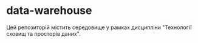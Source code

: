 # data-warehouse

Цей репозиторій містить середовище у рамках дисципліни "Технології
сховищ та просторів даних".
